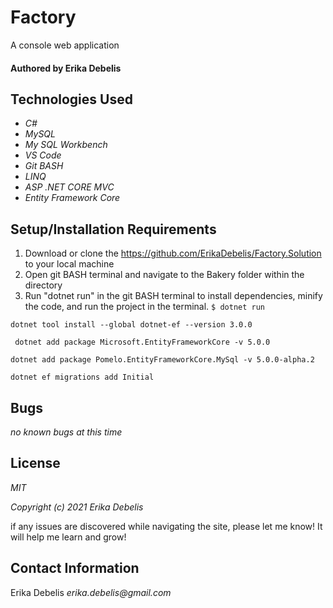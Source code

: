 # Factory

A console web application

#### Authored by Erika Debelis

## Technologies Used

* _C#_
* _MySQL_
* _My SQL Workbench_
* _VS Code_
* _Git BASH_
* _LINQ_
* _ASP .NET CORE MVC_
* _Entity Framework Core_

## Setup/Installation Requirements

1. Download or clone the https://github.com/ErikaDebelis/Factory.Solution to your local machine
2. Open git BASH terminal and navigate to the Bakery folder within the directory
3. Run "dotnet run" in the git BASH terminal to install dependencies, minify the code, and run the project in the terminal.
    ``$ dotnet run``


``dotnet tool install --global dotnet-ef --version 3.0.0``

`` dotnet add package Microsoft.EntityFrameworkCore -v 5.0.0``

``dotnet add package Pomelo.EntityFrameworkCore.MySql -v 5.0.0-alpha.2``

``dotnet ef migrations add Initial``
## Bugs

_no known bugs at this time_

## License

_MIT_

_Copyright (c) 2021 Erika Debelis_

if any issues are discovered while navigating the site, please let me know! It will help me learn and grow!

## Contact Information

Erika Debelis _erika.debelis@gmail.com_